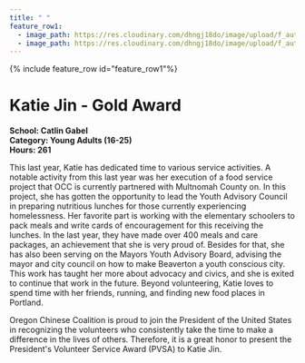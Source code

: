 ```yaml
---
title: " "
feature_row1:
  - image_path: https://res.cloudinary.com/dhngj18do/image/upload/f_auto,q_auto/v1/images/pvsa/2024_Jin_Katie
  - image_path: https://res.cloudinary.com/dhngj18do/image/upload/f_auto,q_auto/v1/images/activities/year_2024
---
```


{% include feature_row id="feature_row1"%}

# Katie Jin - Gold Award

**School: Catlin Gabel**  
**Category: Young Adults (16-25)**  
**Hours: 261**  

This last year, Katie has dedicated time to various service activities. A notable activity from this last year was her execution of a food service project that OCC is currently partnered with Multnomah County on. In this project, she has gotten the opportunity to lead the Youth Advisory Council in preparing nutritious lunches for those currently experiencing homelessness. Her favorite part is working with the elementary schoolers to pack meals and write cards of encouragement for this receiving the lunches. In the last year, they have made over 400 meals and care packages, an achievement that she is very proud of. 
Besides for that, she has also been serving on the Mayors Youth Advisory Board, advising the mayor and city council on how to make Beaverton a youth conscious city. This work has taught her more about advocacy and civics, and she is exited to continue that work in the future. Beyond volunteering, Katie loves to spend time with her friends, running, and finding new food places in Portland.

Oregon Chinese Coalition is proud to join the President of the United States in recognizing the volunteers who consistently take the time to make a difference in the lives of others. Therefore, it is a great honor to present the President's Volunteer Service Award (PVSA) to Katie Jin.
